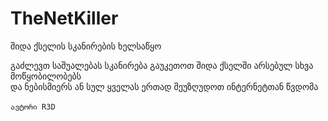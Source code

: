 # TheNetKiller
შიდა ქსელის სკანირების ხელსაწყო

გაძლევთ საშუალებას სკანირება გაუკეთოთ შიდა ქსელში არსებულ სხვა მოწყობილობებს<br>და ნებისმიერს ან სულ ყველას ერთად შეუზღუდოთ ინტერნეტთან წვდომა
<br><br>
`ავტორი R3D`
